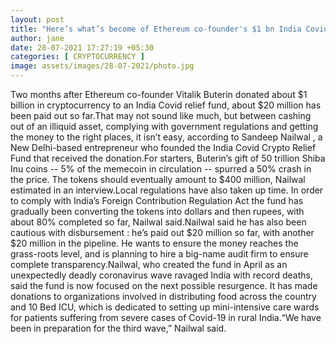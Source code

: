 ```yaml
---
layout: post
title: "Here’s what’s become of Ethereum co-founder's $1 bn India Covid crypto donation"
author: jane 
date: 28-07-2021 17:27:19 +05:30 
categories: [ CRYPTOCURRENCY ] 
image: assets/images/28-07-2021/photo.jpg
---
```

Two months after Ethereum co-founder Vitalik Buterin donated about $1 billion in cryptocurrency to an India Covid relief fund, about $20 million has been paid out so far.That may not sound like much, but between cashing out of an illiquid asset, complying with government regulations and getting the money to the right places, it isn’t easy, according to Sandeep Nailwal , a New Delhi-based entrepreneur who founded the India Covid Crypto Relief Fund that received the donation.For starters, Buterin’s gift of 50 trillion Shiba Inu coins -- 5% of the memecoin in circulation -- spurred a 50% crash in the price. The tokens should eventually amount to $400 million, Nailwal estimated in an interview.Local regulations have also taken up time. In order to comply with India’s Foreign Contribution Regulation Act the fund has gradually been converting the tokens into dollars and then rupees, with about 80% completed so far, Nailwal said.Nailwal said he has also been cautious with disbursement : he’s paid out $20 million so far, with another $20 million in the pipeline. He wants to ensure the money reaches the grass-roots level, and is planning to hire a big-name audit firm to ensure complete transparency.Nailwal, who created the fund in April as an unexpectedly deadly coronavirus wave ravaged India with record deaths, said the fund is now focused on the next possible resurgence. It has made donations to organizations involved in distributing food across the country and 10 Bed ICU, which is dedicated to setting up mini-intensive care wards for patients suffering from severe cases of Covid-19 in rural India.“We have been in preparation for the third wave,” Nailwal said.